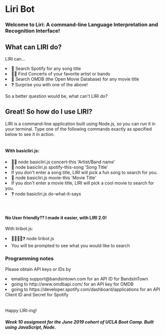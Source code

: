 # Liri Bot
### Welcome to Liri: A command-line Language Interpretation and Recognition Interface!

## What can LIRI do?
LIRI can...
<li> 🎵 Search Spotify for any song title </li>
<li> 🤘🏼 Find Concerts of your favorite artist or bands </li>
<li> 🎥 Search OMDB (the Open Movie Database) for any movie title</li> 
<li> ❓ Surprise you with one of the above!  </li> 

So a better question would be, what can't LIRI do?

## Great! So how do I use LIRI?
LIRI is a command-line application built using Node.js, so you can run it in your terminal. Type one of the following commands exactly as specified below to see it in action.
<br><br>

#### With basicliri.js:
<li>🤘🏼 node basicliri.js concert-this 'Artist/Band name' </li> 
<li>🎵 node basicliri.js spotify-this-song 'Song Title' </li> 
<li>If you don't enter a song title, LIRI will pick a fun song to search for you. </li> 
<li>🎥 node basicliri.js movie-this 'Movie Title' </li> 
<li>If you don't enter a movie title, LIRI will pick a cool movie to search for you. </li> 
<li>❓ node basicliri.js do-what-it-says </li> 
<br>
<br>

#### No User friendly?? I made it easier, with LIRI 2.0! <br>
With liribot.js:
<li>🤘🏼🎵🎥❓ node liribot.js </li> 
<li>You will be prompted to see what you would like to search</li> 

### Programming notes
Please obtain API keys or IDs by
 <li> emailing support@bandsintown.com for an API ID for BandsInTown </li>
 <li> going to http://www.omdbapi.com/ for an API key for OMDB </li>
 <li> going to https://developer.spotify.com/dashboard/applications for an API Client ID and Secret for Spotify </li>
<br><br>
Happy LIRI-ing!

##### Week 10 assigment for the June 2019 cohort of UCLA Boot Camp. Built using JavaScript, Node.

